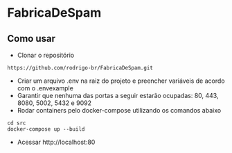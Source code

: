 # FabricaDeSpam

## Como usar

- Clonar o repositório
```PS
https://github.com/rodrigo-br/FabricaDeSpam.git
```
- Criar um arquivo .env na raiz do projeto e preencher variáveis de acordo com o .envexample
- Garantir que nenhuma das portas a seguir estarão ocupadas: 80, 443, 8080, 5002, 5432 e 9092
- Rodar containers pelo docker-compose utilizando os comandos abaixo
```PS
cd src
docker-compose up --build
```
- Acessar http://localhost:80


